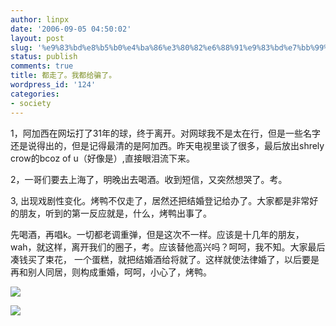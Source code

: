 ```yaml
---
author: linpx
date: '2006-09-05 04:50:02'
layout: post
slug: '%e9%83%bd%e8%b5%b0%e4%ba%86%e3%80%82%e6%88%91%e9%83%bd%e7%bb%99%e9%aa%97%e4%ba%86%e3%80%82'
status: publish
comments: true
title: 都走了。我都给骗了。
wordpress_id: '124'
categories:
- society
---
```


1，阿加西在网坛打了31年的球，终于离开。对网球我不是太在行，但是一些名字还是说得出的，但是记得最清的是阿加西。昨天电视里谈了很多，最后放出shrely
crow的bcoz of u（好像是）,直接眼泪流下来。

2，一哥们要去上海了，明晚出去喝酒。收到短信，又突然想哭了。考。

3, 出现戏剧性变化。烤鸭不仅走了，居然还把结婚登记给办了。大家都是非常好的朋友，听到的第一反应就是，什么，烤鸭出事了。

先喝酒，再唱k。一切都老调重弹，但是这次不一样。应该是十几年的朋友，wah，就这样，离开我们的圈子，考。应该替他高兴吗？呵呵，我不知。大家最后凑钱买了束花，
一个蛋糕，就把结婚酒给将就了。这样就使法律婚了，以后要是再和别人同居，则构成重婚，呵呵，小心了，烤鸭。

  

![](http://static.flickr.com/80/236115258_c489427e7d.jpg?v=0)

  

![](http://static.flickr.com/89/236114019_1b3cde6c43.jpg?v=0)

  

  

